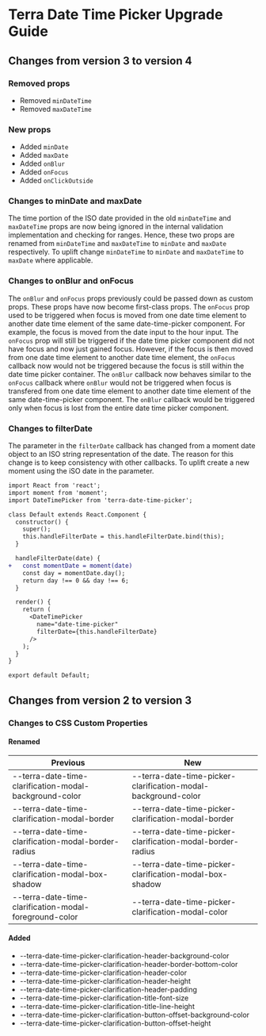 # Terra Date Time Picker Upgrade Guide

## Changes from version 3 to version 4

### Removed props
* Removed `minDateTime`
* Removed `maxDateTime`

### New props
* Added `minDate`
* Added `maxDate`
* Added `onBlur`
* Added `onFocus`
* Added `onClickOutside`

### Changes to minDate and maxDate
The time portion of the ISO date provided in the old `minDateTime` and `maxDateTime` props are now being ignored in the internal validation implementation and checking for ranges. Hence, these two props are renamed from `minDateTime` and `maxDateTime` to `minDate` and `maxDate` respectively. To uplift change `minDateTime` to `minDate` and `maxDateTime` to `maxDate` where applicable.

### Changes to onBlur and onFocus

The `onBlur` and `onFocus` props previously could be passed down as custom props. These props have now become first-class props. The `onFocus` prop used to be triggered when focus is moved from one date time element to another date time element of the same date-time-picker component. For example, the focus is moved from the date input to the hour input.  The `onFocus` prop will still be triggered if the date time picker component did not have focus and now just gained focus. However, if the focus is then moved from one date time element to another date time element, the `onFocus` callback now would not be triggered because the focus is still within the date time picker container. The `onBlur` callback now behaves similar to the `onFocus` callback where `onBlur` would not be triggered when focus is transfered from one date time element to another date time element of the same date-time-picker component. The `onBlur` callback would be triggered only when focus is lost from the entire date time picker component.

### Changes to filterDate
The parameter in the `filterDate` callback has changed from a moment date object to an ISO string representation of the date. The reason for this change is to keep consistency with other callbacks. To uplift create a new moment using the iSO date in the parameter.

```diff
import React from 'react';
import moment from 'moment';
import DateTimePicker from 'terra-date-time-picker';

class Default extends React.Component {
  constructor() {
    super();
    this.handleFilterDate = this.handleFilterDate.bind(this);
  }

  handleFilterDate(date) {
+   const momentDate = moment(date)
    const day = momentDate.day();
    return day !== 0 && day !== 6;
  }

  render() {
    return (
      <DateTimePicker
        name="date-time-picker"
        filterDate={this.handleFilterDate}
      />
    );
  }
}

export default Default;
```

## Changes from version 2 to version 3

### Changes to CSS Custom Properties

#### Renamed
| Previous | New |
|-|-|
| --terra-date-time-clarification-modal-background-color | --terra-date-time-picker-clarification-modal-background-color |
| --terra-date-time-clarification-modal-border | --terra-date-time-picker-clarification-modal-border |
| --terra-date-time-clarification-modal-border-radius | --terra-date-time-picker-clarification-modal-border-radius |
| --terra-date-time-clarification-modal-box-shadow | --terra-date-time-picker-clarification-modal-box-shadow |
| --terra-date-time-clarification-modal-foreground-color | --terra-date-time-picker-clarification-modal-color |

#### Added
* --terra-date-time-picker-clarification-header-background-color
* --terra-date-time-picker-clarification-header-border-bottom-color
* --terra-date-time-picker-clarification-header-color
* --terra-date-time-picker-clarification-header-height
* --terra-date-time-picker-clarification-header-padding
* --terra-date-time-picker-clarification-title-font-size
* --terra-date-time-picker-clarification-title-line-height
* --terra-date-time-picker-clarification-button-offset-background-color
* --terra-date-time-picker-clarification-button-offset-height
